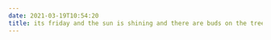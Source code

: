 ```yaml
---
date: 2021-03-19T10:54:20
title: its friday and the sun is shining and there are buds on the tree out the window
---
```

